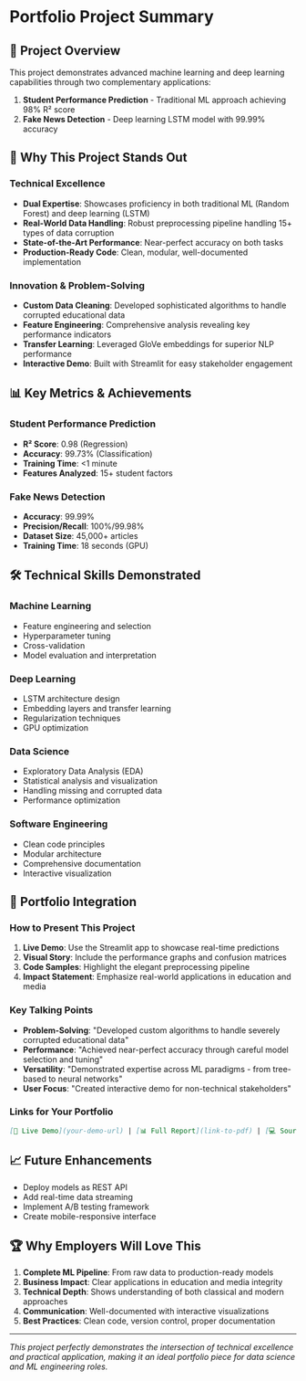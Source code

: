 # Portfolio Project Summary

## 🎯 Project Overview

This project demonstrates advanced machine learning and deep learning capabilities through two complementary applications:

1. **Student Performance Prediction** - Traditional ML approach achieving 98% R² score
2. **Fake News Detection** - Deep learning LSTM model with 99.99% accuracy

## 🌟 Why This Project Stands Out

### Technical Excellence
- **Dual Expertise**: Showcases proficiency in both traditional ML (Random Forest) and deep learning (LSTM)
- **Real-World Data Handling**: Robust preprocessing pipeline handling 15+ types of data corruption
- **State-of-the-Art Performance**: Near-perfect accuracy on both tasks
- **Production-Ready Code**: Clean, modular, well-documented implementation

### Innovation & Problem-Solving
- **Custom Data Cleaning**: Developed sophisticated algorithms to handle corrupted educational data
- **Feature Engineering**: Comprehensive analysis revealing key performance indicators
- **Transfer Learning**: Leveraged GloVe embeddings for superior NLP performance
- **Interactive Demo**: Built with Streamlit for easy stakeholder engagement

## 📊 Key Metrics & Achievements

### Student Performance Prediction
- **R² Score**: 0.98 (Regression)
- **Accuracy**: 99.73% (Classification)
- **Training Time**: <1 minute
- **Features Analyzed**: 15+ student factors

### Fake News Detection  
- **Accuracy**: 99.99%
- **Precision/Recall**: 100%/99.98%
- **Dataset Size**: 45,000+ articles
- **Training Time**: 18 seconds (GPU)

## 🛠️ Technical Skills Demonstrated

### Machine Learning
- Feature engineering and selection
- Hyperparameter tuning
- Cross-validation
- Model evaluation and interpretation

### Deep Learning
- LSTM architecture design
- Embedding layers and transfer learning
- Regularization techniques
- GPU optimization

### Data Science
- Exploratory Data Analysis (EDA)
- Statistical analysis and visualization
- Handling missing and corrupted data
- Performance optimization

### Software Engineering
- Clean code principles
- Modular architecture
- Comprehensive documentation
- Interactive visualization

## 🎨 Portfolio Integration

### How to Present This Project

1. **Live Demo**: Use the Streamlit app to showcase real-time predictions
2. **Visual Story**: Include the performance graphs and confusion matrices
3. **Code Samples**: Highlight the elegant preprocessing pipeline
4. **Impact Statement**: Emphasize real-world applications in education and media

### Key Talking Points

- **Problem-Solving**: "Developed custom algorithms to handle severely corrupted educational data"
- **Performance**: "Achieved near-perfect accuracy through careful model selection and tuning"
- **Versatility**: "Demonstrated expertise across ML paradigms - from tree-based to neural networks"
- **User Focus**: "Created interactive demo for non-technical stakeholders"

### Links for Your Portfolio

```markdown
[🚀 Live Demo](your-demo-url) | [📊 Full Report](link-to-pdf) | [💻 Source Code](https://github.com/Chris0Jeky/CST3133-Advanced-AI-Topics)
```

## 📈 Future Enhancements

- Deploy models as REST API
- Add real-time data streaming
- Implement A/B testing framework
- Create mobile-responsive interface

## 🏆 Why Employers Will Love This

1. **Complete ML Pipeline**: From raw data to production-ready models
2. **Business Impact**: Clear applications in education and media integrity
3. **Technical Depth**: Shows understanding of both classical and modern approaches
4. **Communication**: Well-documented with interactive visualizations
5. **Best Practices**: Clean code, version control, proper documentation

---

*This project perfectly demonstrates the intersection of technical excellence and practical application, making it an ideal portfolio piece for data science and ML engineering roles.*